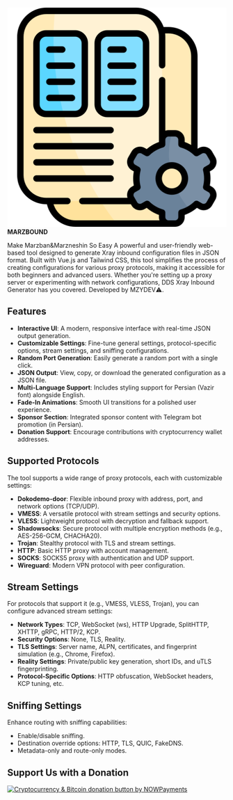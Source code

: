 ![R (2)](https://github.com/mzydev/marzbound/blob/main/assets/topic.png)
**MARZBOUND**


Make Marzban&Marzneshin So Easy
A powerful and user-friendly web-based tool designed to generate Xray inbound configuration files in JSON format. Built with Vue.js and Tailwind CSS, this tool simplifies the process of creating configurations for various proxy protocols, making it accessible for both beginners and advanced users. Whether you're setting up a proxy server or experimenting with network configurations, DDS Xray Inbound Generator has you covered. Developed by MZYDEV⚠️.

## Features

- **Interactive UI**: A modern, responsive interface with real-time JSON output generation.
- **Customizable Settings**: Fine-tune general settings, protocol-specific options, stream settings, and sniffing configurations.
- **Random Port Generation**: Easily generate a random port with a single click.
- **JSON Output**: View, copy, or download the generated configuration as a JSON file.
- **Multi-Language Support**: Includes styling support for Persian (Vazir font) alongside English.
- **Fade-In Animations**: Smooth UI transitions for a polished user experience.
- **Sponsor Section**: Integrated sponsor content with Telegram bot promotion (in Persian).
- **Donation Support**: Encourage contributions with cryptocurrency wallet addresses.

## Supported Protocols

The tool supports a wide range of proxy protocols, each with customizable settings:

- **Dokodemo-door**: Flexible inbound proxy with address, port, and network options (TCP/UDP).
- **VMESS**: A versatile protocol with stream settings and security options.
- **VLESS**: Lightweight protocol with decryption and fallback support.
- **Shadowsocks**: Secure protocol with multiple encryption methods (e.g., AES-256-GCM, CHACHA20).
- **Trojan**: Stealthy protocol with TLS and stream settings.
- **HTTP**: Basic HTTP proxy with account management.
- **SOCKS**: SOCKS5 proxy with authentication and UDP support.
- **Wireguard**: Modern VPN protocol with peer configuration.

## Stream Settings

For protocols that support it (e.g., VMESS, VLESS, Trojan), you can configure advanced stream settings:

- **Network Types**: TCP, WebSocket (ws), HTTP Upgrade, SplitHTTP, XHTTP, gRPC, HTTP/2, KCP.
- **Security Options**: None, TLS, Reality.
- **TLS Settings**: Server name, ALPN, certificates, and fingerprint simulation (e.g., Chrome, Firefox).
- **Reality Settings**: Private/public key generation, short IDs, and uTLS fingerprinting.
- **Protocol-Specific Options**: HTTP obfuscation, WebSocket headers, KCP tuning, etc.

## Sniffing Settings

Enhance routing with sniffing capabilities:

- Enable/disable sniffing.
- Destination override options: HTTP, TLS, QUIC, FakeDNS.
- Metadata-only and route-only modes.



## Support Us with a Donation
<a href="https://nowpayments.io/donation?api_key=05005724-725b-4d8c-8875-2b14e6ad5886" target="_blank" rel="noreferrer noopener">
    <img src="https://nowpayments.io/images/embeds/donation-button-white.svg" alt="Cryptocurrency & Bitcoin donation button by NOWPayments">
</a>
